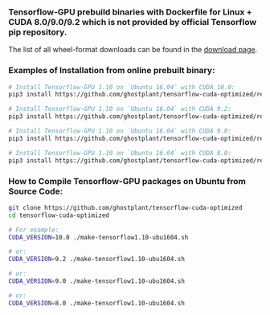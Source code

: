 ### Tensorflow-GPU prebuild binaries with Dockerfile for Linux + CUDA 8.0/9.0/9.2 which is not provided by official Tensorflow pip repository.

The list of all wheel-format downloads can be found in the [download page](https://github.com/ghostplant/tensorflow-cuda-optimized/releases).

### Examples of Installation from online prebuilt binary:

```sh
# Install Tensorflow-GPU 1.10 on `Ubuntu 16.04` with CUDA 10.0:
pip3 install https://github.com/ghostplant/tensorflow-cuda-optimized/releases/download/tf-1.10-ubuntu/tensorflow-1.10_cuda10.0_ubu1604-cp35-cp35m-linux_x86_64.whl

# Install Tensorflow-GPU 1.10 on `Ubuntu 16.04` with CUDA 9.2:
pip3 install https://github.com/ghostplant/tensorflow-cuda-optimized/releases/download/tf-1.10-ubuntu/tensorflow-1.10_cuda9.2_ubu1604-cp35-cp35m-linux_x86_64.whl

# Install Tensorflow-GPU 1.10 on `Ubuntu 16.04` with CUDA 9.0:
pip3 install https://github.com/ghostplant/tensorflow-cuda-optimized/releases/download/tf-1.10-ubuntu/tensorflow-1.10_cuda9.0_ubu1604-cp35-cp35m-linux_x86_64.whl

# Install Tensorflow-GPU 1.10 on `Ubuntu 16.04` with CUDA 8.0:
pip3 install https://github.com/ghostplant/tensorflow-cuda-optimized/releases/download/tf-1.10-ubuntu/tensorflow-1.10_cuda8.0_ubu1604-cp35-cp35m-linux_x86_64.whl
```


### How to Compile Tensorflow-GPU packages on Ubuntu from Source Code:

```sh
git clone https://github.com/ghostplant/tensorflow-cuda-optimized
cd tensorflow-cuda-optimized

# For example:
CUDA_VERSION=10.0 ./make-tensorflow1.10-ubu1604.sh

# or:
CUDA_VERSION=9.2 ./make-tensorflow1.10-ubu1604.sh

# or:
CUDA_VERSION=9.0 ./make-tensorflow1.10-ubu1604.sh

# or:
CUDA_VERSION=8.0 ./make-tensorflow1.10-ubu1604.sh
```
